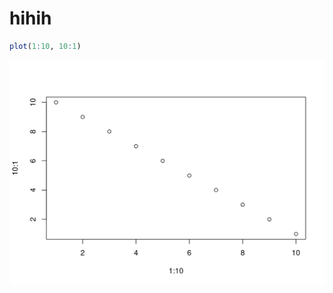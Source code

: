 # hihih


```r
plot(1:10, 10:1)
```

<img src="0401-test_files/figure-html/unnamed-chunk-1-1.png" width="672" />

